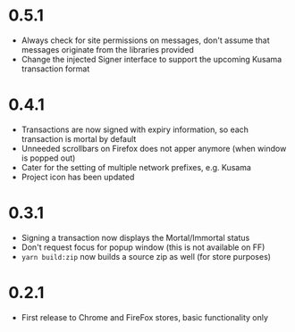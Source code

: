 # 0.5.1

- Always check for site permissions on messages, don't assume that messages originate from the libraries provided
- Change the injected Signer interface to support the upcoming Kusama transaction format

# 0.4.1

- Transactions are now signed with expiry information, so each transaction is mortal by default
- Unneeded scrollbars on Firefox does not apper anymore (when window is popped out)
- Cater for the setting of multiple network prefixes, e.g. Kusama
- Project icon has been updated

# 0.3.1

- Signing a transaction now displays the Mortal/Immortal status
- Don't request focus for popup window (this is not available on FF)
- `yarn build:zip` now builds a source zip as well (for store purposes)

# 0.2.1

- First release to Chrome and FireFox stores, basic functionality only
